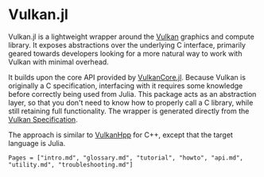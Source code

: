 # Vulkan.jl

Vulkan.jl is a lightweight wrapper around the [Vulkan](https://www.vulkan.org) graphics and compute library. It exposes abstractions over the underlying C interface, primarily geared towards developers looking for a more natural way to work with Vulkan with minimal overhead.

It builds upon the core API provided by [VulkanCore.jl](https://github.com/JuliaGPU/VulkanCore.jl/). Because Vulkan is originally a C specification, interfacing with it requires some knowledge before correctly being used from Julia. This package acts as an abstraction layer, so that you don't need to know how to properly call a C library, while still retaining full functionality. The wrapper is generated directly from the [Vulkan Specification](https://www.khronos.org/registry/vulkan/).

The approach is similar to [VulkanHpp](https://github.com/KhronosGroup/Vulkan-Hpp) for C++, except that the target language is Julia.

```@contents
Pages = ["intro.md", "glossary.md", "tutorial", "howto", "api.md", "utility.md", "troubleshooting.md"]
```
